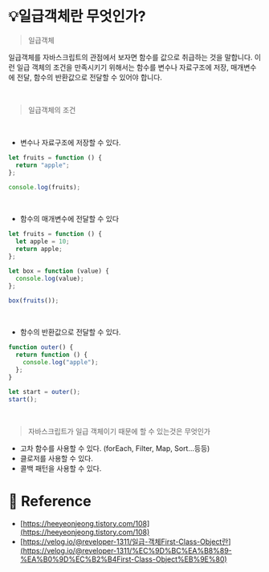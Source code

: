 # 💡일급객체란 무엇인가?

> 일급객체

일급객체를 자바스크립트의 관점에서 보자면 함수를 값으로 취급하는 것을 말합니다. 이런 일급 객체의 조건을 만족시키기 위해서는 함수를 변수나 자료구조에 저장, 매개변수에 전달, 함수의 반환값으로 전달할 수 있어야 합니다.

<br/>

> 일급객체의 조건

<br/>

- 변수나 자료구조에 저장할 수 있다.

```jsx
let fruits = function () {
  return "apple";
};

console.log(fruits);
```

<br/>

- 함수의 매개변수에 전달할 수 있다

```jsx
let fruits = function () {
  let apple = 10;
  return apple;
};

let box = function (value) {
  console.log(value);
};

box(fruits());
```

<br/>

- 함수의 반환값으로 전달할 수 있다.

```jsx
function outer() {
  return function () {
    console.log("apple");
  };
}

let start = outer();
start();
```

<br/>

> 자바스크립트가 일급 객체이기 때문에 할 수 있는것은 무엇인가

- 고차 함수를 사용할 수 있다. (forEach, Filter, Map, Sort...등등)
- 클로저를 사용할 수 있다.
- 콜백 패턴을 사용할 수 있다.

# 🔗 Reference

- [https://heeyeonjeong.tistory.com/108](https://heeyeonjeong.tistory.com/108)
- [https://velog.io/@reveloper-1311/일급-객체First-Class-Object란](https://velog.io/@reveloper-1311/%EC%9D%BC%EA%B8%89-%EA%B0%9D%EC%B2%B4First-Class-Object%EB%9E%80)
